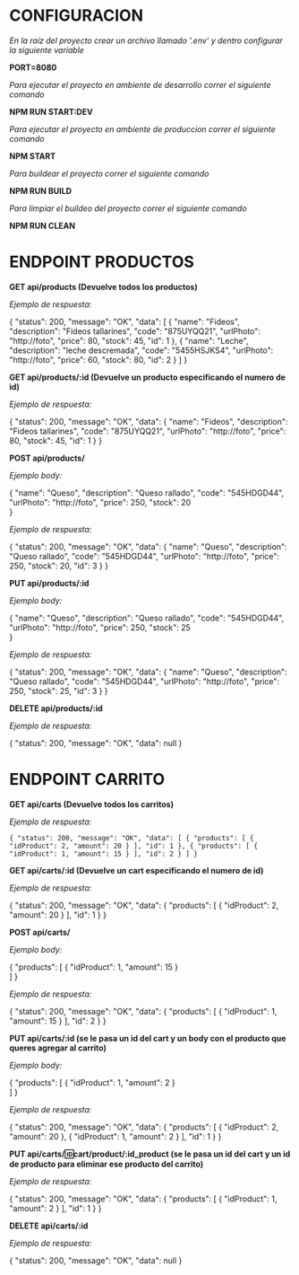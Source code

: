 # CONFIGURACION #

*En la raíz del proyecto crear un archivo llamado '.env' y dentro configurar la siguiente variable*

**PORT=8080**

*Para ejecutar el proyecto en ambiente de desarrollo correr el siguiente comando*

**NPM RUN START:DEV**

*Para ejecutar el proyecto en ambiente de produccion correr el siguiente comando*

**NPM START**

*Para buildear el proyecto correr el siguiente comando*

**NPM RUN BUILD**

*Para limpiar el buildeo del proyecto correr el siguiente comando*

**NPM RUN CLEAN**
# ENDPOINT PRODUCTOS #

**GET api/products (Devuelve todos los productos)**

*Ejemplo de respuesta:*

{
    "status": 200,
    "message": "OK",
    "data": [
        {
            "name": "Fideos",
            "description": "Fideos tallarines",
            "code": "875UYQQ21",
            "urlPhoto": "http://foto",
            "price": 80,
            "stock": 45,
            "id": 1
        },
        {
            "name": "Leche",
            "description": "leche descremada",
            "code": "5455HSJKS4",
            "urlPhoto": "http://foto",
            "price": 60,
            "stock": 80,
            "id": 2
        }
    ]
}

**GET api/products/:id (Devuelve un producto especificando el numero de id)**

*Ejemplo de respuesta:*

{
    "status": 200,
    "message": "OK",
    "data": {
        "name": "Fideos",
        "description": "Fideos tallarines",
        "code": "875UYQQ21",
        "urlPhoto": "http://foto",
        "price": 80,
        "stock": 45,
        "id": 1
    }
}

**POST api/products/** 

*Ejemplo body:*

{
    "name": "Queso",
    "description": "Queso rallado",
    "code": "545HDGD44",
    "urlPhoto": "http://foto",
    "price": 250,
    "stock": 20   
}

*Ejemplo de respuesta:*

{
    "status": 200,
    "message": "OK",
    "data": {
        "name": "Queso",
        "description": "Queso rallado",
        "code": "545HDGD44",
        "urlPhoto": "http://foto",
        "price": 250,
        "stock": 20,
        "id": 3
    }
}

**PUT api/products/:id**

*Ejemplo body:*

{
    "name": "Queso",
    "description": "Queso rallado",
    "code": "545HDGD44",
    "urlPhoto": "http://foto",
    "price": 250,
    "stock": 25   
}

*Ejemplo de respuesta:*

{
    "status": 200,
    "message": "OK",
    "data": {
        "name": "Queso",
        "description": "Queso rallado",
        "code": "545HDGD44",
        "urlPhoto": "http://foto",
        "price": 250,
        "stock": 25,
        "id": 3
    }
}

**DELETE api/products/:id**

*Ejemplo de respuesta:*

{
    "status": 200,
    "message": "OK",
    "data": null
}

# ENDPOINT CARRITO #

**GET api/carts (Devuelve todos los carritos)**

*Ejemplo de respuesta:*

`{
    "status": 200,
    "message": "OK",
    "data": [
        {
            "products": [
                {
                    "idProduct": 2,
                    "amount": 20
                }
            ],
            "id": 1
        },
        {
            "products": [
                {
                    "idProduct": 1,
                    "amount": 15
                }
            ],
            "id": 2
        }
    ]
}`

**GET api/carts/:id (Devuelve un cart especificando el numero de id)**

*Ejemplo de respuesta:*

{
    "status": 200,
    "message": "OK",
    "data": {
        "products": [
            {
                "idProduct": 2,
                "amount": 20
            }
        ],
        "id": 1
    }
}

**POST api/carts/** 

*Ejemplo body:*

{
    "products":
    [
        {
            "idProduct": 1,
            "amount": 15
        }    
    ]
}

*Ejemplo de respuesta:*

{
    "status": 200,
    "message": "OK",
    "data": {
        "products": [
            {
                "idProduct": 1,
                "amount": 15
            }
        ],
        "id": 2
    }
}

**PUT api/carts/:id (se le pasa un id del cart y un body con el producto que queres agregar al carrito)** 

*Ejemplo body:*

{
    "products":
    [
        {
            "idProduct": 1,
            "amount": 2
        }    
    ]
}

*Ejemplo de respuesta:*

{
    "status": 200,
    "message": "OK",
    "data": {
        "products": [
            {
                "idProduct": 2,
                "amount": 20
            },
            {
                "idProduct": 1,
                "amount": 2
            }
        ],
        "id": 1
    }
}

**PUT api/carts/:id:cart/product/:id_product (se le pasa un id del cart y un id de producto para eliminar ese producto del carrito)** 

*Ejemplo de respuesta:*

{
    "status": 200,
    "message": "OK",
    "data": {
        "products": [
            {
                "idProduct": 1,
                "amount": 2
            }
        ],
        "id": 1
    }
}

**DELETE api/carts/:id**

*Ejemplo de respuesta:*

{
    "status": 200,
    "message": "OK",
    "data": null
}











